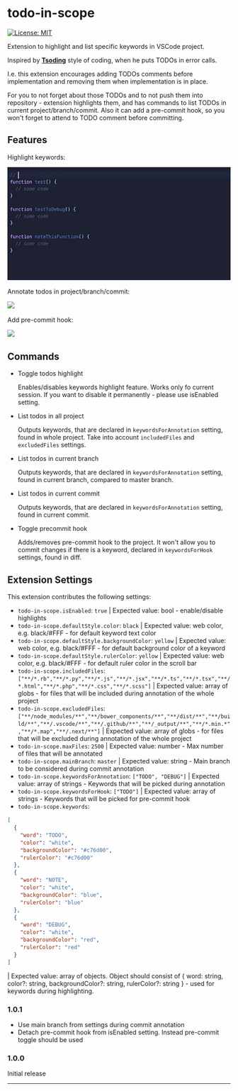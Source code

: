 todo-in-scope
===
[![License: MIT](https://img.shields.io/badge/License-MIT-brightgreen.svg)](https://opensource.org/licenses/MIT)

Extension to highlight and list specific keywords in VSCode project.

Inspired by [**Tsoding**](https://www.youtube.com/c/TsodingDaily) style of coding, when he puts TODOs in error calls.

I.e. this extension encourages adding TODOs comments before implementation and removing them when implementation is in place.

For you to not forget about those TODOs and to not push them into repository - extension highlights them, and has commands to list TODOs in current project/branch/commit. Also it can add a pre-commit hook, so you won't forget to attend to TODO comment before committing.

## Features

Highlight keywords:

![](https://github.com/Bazeltsev-k/todo-in-scope/blob/master/readme_files/highlight_showcase.gif?raw=true)

Annotate todos in project/branch/commit:

![](https://github.com/Bazeltsev-k/todo-in-scope/blob/master/readme_files/annotations_showcase.gif?raw=true)

Add pre-commit hook:

![](https://github.com/Bazeltsev-k/todo-in-scope/blob/master/readme_files/hook_showcase.gif?raw=true)
## Commands

- Toggle todos highlight
  
  Enables/disables keywords highlight feature. Works only fo current session. If you want to disable it permanently - please use isEnabled setting.
- List todos in all project

  Outputs keywords, that are declared in `keywordsForAnnotation` setting, found in whole project. Take into account `includedFiles` and `excludedFiles` settings.
- List todos in current branch

  Outputs keywords, that are declared in `keywordsForAnnotation` setting, found in current branch, compared to master branch.
- List todos in current commit

  Outputs keywords, that are declared in `keywordsForAnnotation` setting, found in current commit.
- Toggle precommit hook

  Adds/removes pre-commit hook to the project. It won't allow you to commit changes if there is a keyword, declared in `keywordsForHook` settings, found in diff.

## Extension Settings

This extension contributes the following settings:

* `todo-in-scope.isEnabled`: `true` | Expected value: bool - enable/disable highlights
* `todo-in-scope.defaultStyle.color`: `black` | Expected value: web color, e.g. black/#FFF - for default keyword text color
* `todo-in-scope.defaultStyle.backgroundColor`: `yellow` | Expected value: web color, e.g. black/#FFF - for default background color of a keyword
* `todo-in-scope.defaultStyle.rulerColor`: `yellow` | Expected value: web color, e.g. black/#FFF - for default ruler color in the scroll bar
* `todo-in-scope.includedFiles`: `["**/*.rb","**/*.py","**/*.js","**/*.jsx","**/*.ts","**/*.tsx","**/*.html","**/*.php","**/*.css","**/*.scss"]` | Expected value: array of globs - for files that will be included during annotation of the whole project
* `todo-in-scope.excludedFiles`: `["**/node_modules/**","**/bower_components/**","**/dist/**","**/build/**","**/.vscode/**","**/.github/**","**/_output/**","**/*.min.*","**/*.map","**/.next/**"]` | Expected value: array of globs - for files that will be excluded during annotation of the whole project
* `todo-in-scope.maxFiles`: `2500` | Expected value: number - Max number of files that will be annotated
* `todo-in-scope.mainBranch`: `master` | Expected value: string - Main branch to be considered during commit annotation
* `todo-in-scope.keywordsForAnnotation`: `["TODO", "DEBUG"]` | Expected value: array of strings - Keywords that will be picked during annotation
* `todo-in-scope.keywordsForHook`: `["TODO"]` | Expected value: array of strings - Keywords that will be picked for pre-commit hook
* `todo-in-scope.keywords`:
```json
[
  {
    "word": "TODO",
    "color": "white",
    "backgroundColor": "#c76d00",
    "rulerColor": "#c76d00"
  },
  {
    "word": "NOTE",
    "color": "white",
    "backgroundColor": "blue",
    "rulerColor": "blue"
  },
  {
    "word": "DEBUG",
    "color": "white",
    "backgroundColor": "red",
    "rulerColor": "red"
  }
]
```
| Expected value: array of objects. Object should consist of { word: string, color?: string, backgroundColor?: string, rulerColor?: string } - used for keywords during highlighting.

### 1.0.1

- Use main branch from settings during commit annotation
- Detach pre-commit hook from isEnabled setting. Instead pre-commit toggle should be used
### 1.0.0

Initial release

-----------------------------------------------------------------------------------------------------------